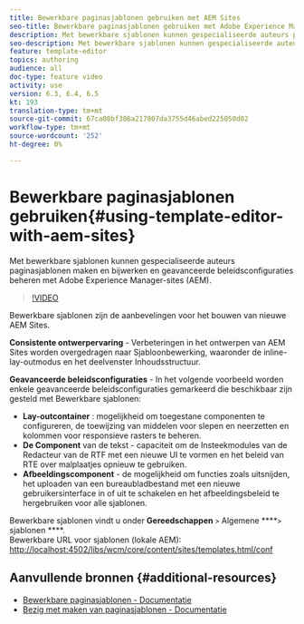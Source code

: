 ```yaml
---
title: Bewerkbare paginasjablonen gebruiken met AEM Sites
seo-title: Bewerkbare paginasjablonen gebruiken met Adobe Experience Manager Sites
description: Met bewerkbare sjablonen kunnen gespecialiseerde auteurs paginasjablonen maken en bijwerken en geavanceerde beleidsconfiguraties met AEM Sites beheren.
seo-description: Met bewerkbare sjablonen kunnen gespecialiseerde auteurs paginasjablonen maken en bijwerken en geavanceerde beleidsconfiguraties met Adobe Experience Manager Sites beheren.
feature: template-editor
topics: authoring
audience: all
doc-type: feature video
activity: use
version: 6.3, 6.4, 6.5
kt: 193
translation-type: tm+mt
source-git-commit: 67ca08bf386a217807da3755d46abed225050d02
workflow-type: tm+mt
source-wordcount: '252'
ht-degree: 0%

---
```



# Bewerkbare paginasjablonen gebruiken{#using-template-editor-with-aem-sites}

Met bewerkbare sjablonen kunnen gespecialiseerde auteurs paginasjablonen maken en bijwerken en geavanceerde beleidsconfiguraties beheren met Adobe Experience Manager-sites (AEM).

>[!VIDEO](https://video.tv.adobe.com/v/17455/?quality=9&learn=on)

Bewerkbare sjablonen zijn de aanbevelingen voor het bouwen van nieuwe AEM Sites.

**Consistente ontwerpervaring** - Verbeteringen in het ontwerpen van AEM Sites worden overgedragen naar Sjabloonbewerking, waaronder de inline-lay-outmodus en het deelvenster Inhoudsstructuur.

**Geavanceerde beleidsconfiguraties** - In het volgende voorbeeld worden enkele geavanceerde beleidsconfiguraties gemarkeerd die beschikbaar zijn gesteld met Bewerkbare sjablonen:

* **Lay-outcontainer** : mogelijkheid om toegestane componenten te configureren, de toewijzing van middelen voor slepen en neerzetten en kolommen voor responsieve rasters te beheren.
* **De Component** van de tekst - capaciteit om de Insteekmodules van de Redacteur van de RTF met een nieuwe UI te vormen en het beleid van RTE over malplaatjes opnieuw te gebruiken.
* **Afbeeldingscomponent** - de mogelijkheid om functies zoals uitsnijden, het uploaden van een bureaubladbestand met een nieuwe gebruikersinterface in of uit te schakelen en het afbeeldingsbeleid te hergebruiken voor alle sjablonen.

Bewerkbare sjablonen vindt u onder **Gereedschappen** `>` Algemene ****`>` sjablonen ****.\
Bewerkbare URL voor sjablonen (lokale AEM): [http://localhost:4502/libs/wcm/core/content/sites/templates.html/conf](http://localhost:4502/libs/wcm/core/content/sites/templates.html/conf)

## Aanvullende bronnen {#additional-resources}

* [Bewerkbare paginasjablonen - Documentatie](https://docs.adobe.com/content/help/en/experience-manager-65/developing/platform/templates/page-templates-editable.html)
* [Bezig met maken van paginasjablonen - Documentatie](https://docs.adobe.com/content/help/en/experience-manager-65/authoring/siteandpage/templates.html)
